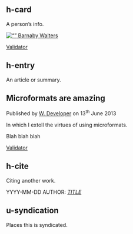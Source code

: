 ## h-card

A person’s info.

<a class=“h-card” href=“http://waterpigs.co.uk”>
<img src=“/photo.png” alt=“” /> Barnaby Walters</a>

[Validator](http://indiewebify.me/validate-h-card/)

## h-entry

An article or summary.

<article class=“h-entry”>
  <h1 class=“p-name”>Microformats are amazing</h1>
  <p>Published by <a class=“p-author h-card” href=“http://example.com”>W. Developer</a>
     on <time class=“dt-published” datetime=“2013-06-13 12:00:00”>13<sup>th</sup> June 2013</time></p>

  <p class=“p-summary”>In which I extoll the virtues of using microformats.</p>

  <div class=“e-content”>
    <p>Blah blah blah</p>
  </div>
</article>

[Validator](http://indiewebify.me/validate-h-entry/)

## h-cite

Citing another work.

<span class=“h-cite”>
  <time class=“dt-published”>YYYY-MM-DD</time>
  <span class=“p-author h-card”>AUTHOR</span>:
  <cite><a class=“u-url p-name” href=“URL”>TITLE</a></cite>
</span>

## u-syndication

Places this is syndicated.
